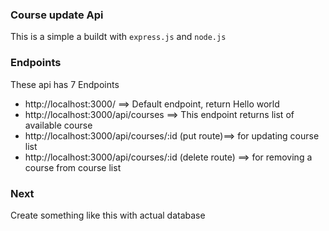 ### Course update Api ###

This is a simple a buildt with `express.js` and `node.js`

### Endpoints ###

These api has 7 Endpoints
- http://localhost:3000/ ==> Default endpoint, return Hello world
- http://localhost:3000/api/courses ==> This        endpoint returns list of available course
- http://localhost:3000/api/courses/:id (put route)==> for updating course list
-  http://localhost:3000/api/courses/:id (delete route) ==> for removing a course from course list


### Next ###

Create something like this with actual database

